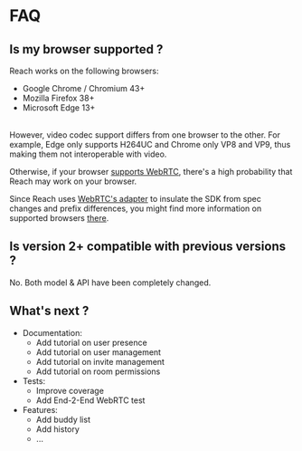 # FAQ

## Is my browser supported ?

Reach works on the following browsers:

* Google Chrome / Chromium 43+
* Mozilla Firefox 38+
* Microsoft Edge 13+

<br>
However, video codec support differs from one browser to the other. For example, Edge only supports H264UC and Chrome only VP8 and VP9, thus making them not interoperable with video.

Otherwise, if your browser [supports WebRTC][caniuse], there's a high probability that Reach may work on your browser. 

Since Reach uses [WebRTC's adapter][adapterJS] to insulate the SDK from spec changes and prefix differences, you might find more information on supported browsers [there][adapterJS].

[adapterJS]: https://github.com/webrtc/adapter
[caniuse]: http://caniuse.com/#search=webrtc

## Is version 2+ compatible with previous versions ?

No. Both model &amp; API have been completely changed.

## What's next ?

- Documentation:
    - Add tutorial on user presence
    - Add tutorial on user management
    - Add tutorial on invite management
    - Add tutorial on room permissions
- Tests:
    - Improve coverage
    - Add End-2-End WebRTC test
- Features:
    - Add buddy list
    - Add history
    - ...
